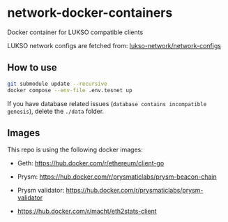 # network-docker-containers

Docker container for LUKSO compatible clients

LUKSO network configs are fetched from: [lukso-network/network-configs](https://github.com/lukso-network/network-configs)

## How to use

```sh
git submodule update --recursive
docker compose --env-file .env.tesnet up
```

If you have database related issues (`database contains incompatible genesis`), delete the `./data` folder.

## Images

This repo is using the following docker images:

- Geth: https://hub.docker.com/r/ethereum/client-go
- Prysm: https://hub.docker.com/r/prysmaticlabs/prysm-beacon-chain
- Prysm validator: https://hub.docker.com/r/prysmaticlabs/prysm-validator

- https://hub.docker.com/r/macht/eth2stats-client
